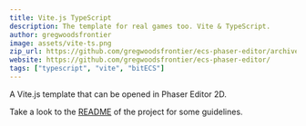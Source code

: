 ```yaml
---
title: Vite.js TypeScript
description: The template for real games too. Vite & TypeScript.
author: gregwoodsfrontier
image: assets/vite-ts.png
zip_url: https://github.com/gregwoodsfrontier/ecs-phaser-editor/archive/refs/heads/master.zip 
website: https://github.com/gregwoodsfrontier/ecs-phaser-editor/
tags: ["typescript", "vite", "bitECS"]
---
```


A Vite.js template that can be opened in Phaser Editor 2D.

Take a look to the [README](https://github.com/gregwoodsfrontier/ecs-phaser-editor/) of the project for some guidelines.